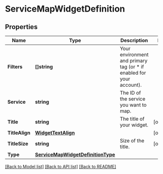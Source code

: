 # ServiceMapWidgetDefinition

## Properties

Name | Type | Description | Notes
------------ | ------------- | ------------- | -------------
**Filters** | **[]string** | Your environment and primary tag (or * if enabled for your account). | 
**Service** | **string** | The ID of the service you want to map. | 
**Title** | **string** | The title of your widget. | [optional] 
**TitleAlign** | [**WidgetTextAlign**](WidgetTextAlign.md) |  | [optional] 
**TitleSize** | **string** | Size of the title. | [optional] 
**Type** | [**ServiceMapWidgetDefinitionType**](ServiceMapWidgetDefinitionType.md) |  | 

[[Back to Model list]](../README.md#documentation-for-models) [[Back to API list]](../README.md#documentation-for-api-endpoints) [[Back to README]](../README.md)


